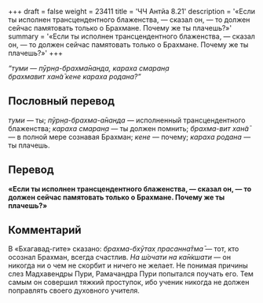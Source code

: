 +++
draft = false
weight = 23411
title = 'ЧЧ Антйа 8.21'
description = '«Если ты исполнен трансцендентного блаженства, — сказал он, — то должен сейчас памятовать только о Брахмане. Почему же ты плачешь?»'
summary = '«Если ты исполнен трансцендентного блаженства, — сказал он, — то должен сейчас памятовать только о Брахмане. Почему же ты плачешь?»'
+++

_“туми — пӯрн̣а-брахма̄нанда, караха смаран̣а  
брахмавит хан̃а̄ кене караха родана?”_

## Пословный перевод

_туми_ — ты; _пӯрн̣а_\-_брахма_\-_а̄нанда_ — исполненный трансцендентного блаженства; _караха_ _смаран̣а_ — ты должен помнить; _брахма_\-_вит_ _хан̃а̄_ — в полной мере сознавая Брахман; _кене_ — почему; _караха_ _родана_ — ты плачешь.

## Перевод

**«Если ты исполнен трансцендентного блаженства, — сказал он, — то должен сейчас памятовать только о Брахмане. Почему же ты плачешь?»**

## Комментарий

В «Бхагавад-гите» сказано: _брахма-бхӯтах̣ прасанна̄тма̄_ — тот, кто осознал Брахман, всегда счастлив. _На ш́очати на ка̄н̇кшати —_ он никогда ни о чем не скорбит и ничего не желает. Не понимая причины слез Мадхавендры Пури, Рамачандра Пури попытался поучать его. Тем самым он совершил тяжкий проступок, ибо ученик никогда не должен поправлять своего духовного учителя.
